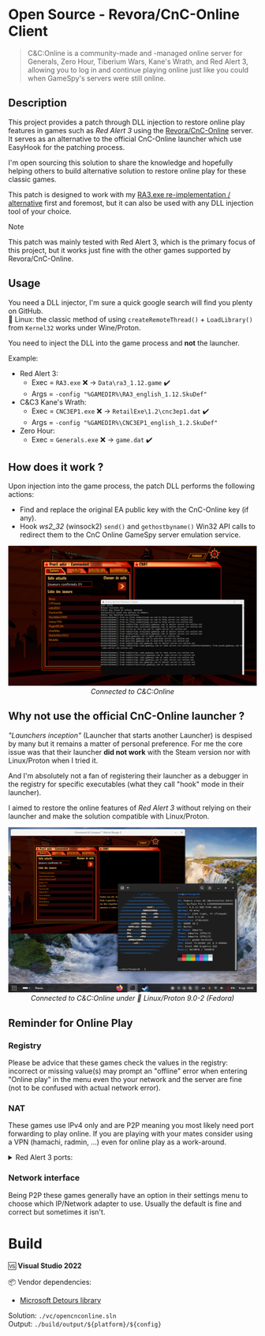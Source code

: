 # Open Source - Revora/CnC-Online Client

> C&C:Online is a community-made and -managed online server for Generals, Zero Hour, Tiberium Wars, Kane's Wrath, and Red Alert 3, allowing you to log in and continue playing online just like you could when GameSpy's servers were still online.

## Description

This project provides a patch through DLL injection to restore online play features in games such as *Red Alert 3* using the [Revora/CnC-Online](https://cnc-online.net/en/) server. It serves as an alternative to the official CnC-Online launcher which use EasyHook for the patching process.

I'm open sourcing this solution to share the knowledge and hopefully helping others to build alternative solution to restore online play for these classic games.

This patch is designed to work with my [RA3.exe re-implementation / alternative](https://github.com/xan105/RA3-Launcher) first and foremost, but it can also be used with any DLL injection tool of your choice.

> [!NOTE]
> This patch was mainly tested with Red Alert 3, which is the primary focus of this project, but it works just fine with the other games supported by Revora/CnC-Online.

## Usage

You need a DLL injector, I'm sure a quick google search will find you plenty on GitHub.<br />
🐧 Linux: the classic method of using `createRemoteThread()` + `LoadLibrary()` from `Kernel32` works under Wine/Proton.

You need to inject the DLL into the game process and **not** the launcher.

Example:

- Red Alert 3: 
    + Exec = `RA3.exe` ❌ -> `Data\ra3_1.12.game` ✔️
    + Args = `-config "%GAMEDIR%\RA3_english_1.12.SkuDef"`
- C&C3 Kane's Wrath: 
    + Exec = `CNC3EP1.exe` ❌ -> `RetailExe\1.2\cnc3ep1.dat` ✔️
    + Args = `-config "%GAMEDIR%\CNC3EP1_english_1.2.SkuDef"`
- Zero Hour: 
    + Exec = `Generals.exe` ❌ -> `game.dat` ✔️

## How does it work ?

Upon injection into the game process, the patch DLL performs the following actions:

- Find and replace the original EA public key with the CnC-Online key (if any).
- Hook _ws2_32_ (winsock2) `send()` and `gethostbyname()` Win32 API calls to redirect them to the CnC Online GameSpy server emulation service.

<p align="center">
  <img src="https://github.com/xan105/CnC-Online/raw/main/screenshot/welcome_back_commander.png">
  <em>Connected to C&C:Online</em>
</p>

## Why not use the official CnC-Online launcher ?

_"Launchers inception"_ (Launcher that starts another Launcher) is despised by many but it remains a matter of personal preference. 
For me the core issue was that their launcher **did not work** with the Steam version nor with Linux/Proton when I tried it.

And I'm absolutely not a fan of registering their launcher as a debugger in the registry for specific executables (what they call "hook" mode in their launcher).

I aimed to restore the online features of *Red Alert 3* without relying on their launcher and make the solution compatible with Linux/Proton.

<p align="center">
  <img src="https://github.com/xan105/CnC-Online/raw/main/screenshot/linux_proton.png">
  <em>Connected to C&C:Online under 🐧 Linux/Proton 9.0-2 (Fedora)</em>
</p>

## Reminder for Online Play

### Registry
  
  Please be advice that these games check the values in the registry: incorrect or missing value(s) may prompt an "offline" error when entering "Online play" in the menu even tho your network and the server are fine (not to be confused with actual network error).

### NAT

  These games use IPv4 only and are P2P meaning you most likely need port forwarding to play online.
  If you are playing with your mates consider using a VPN (hamachi, radmin, ...) even for online play as a work-around.
  
  <details>
  <summary>Red Alert 3 ports:</summary>

  |PORT|DESCRIPTION|
  |----|-----------|
  |TCP/3783|RA3 Voice Chat Port|
  |TCP/4321|RA3 Mangler Servers|
  |TCP/28900|RA3 Master Server List Request|
  |TCP/29900|GP Connection Manager|
  |TCP/29901|GP Search Manager|
  |TCP/16000|Backend Server|
  |UDP/6500|RA3 Query Port|
  |UDP/6515|RA3 Dplay UDP|
  |UDP/13139|RA3 Custom UDP Pings|
  |UDP/27900|RA3 Master Server UDP Heartbeat|
  |UDP/16000|Backend Server|

  </details>

### Network interface

  Being P2P these games generally have an option in their settings menu to choose which IP/Network adapter to use.
  Usually the default is fine and correct but sometimes it isn't.

Build
=====

🆚 **Visual Studio 2022**

📦 Vendor dependencies:
  - [Microsoft Detours library](https://github.com/microsoft/Detours)

Solution: `./vc/opencnconline.sln`<br />
Output: `./build/output/${platform}/${config}`

